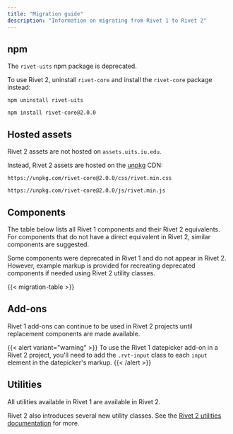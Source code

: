 ```yaml
---
title: "Migration guide"
description: "Information on migrating from Rivet 1 to Rivet 2"
---
```

## npm

The `rivet-uits` npm package is deprecated.

To use Rivet 2, uninstall `rivet-core` and install the `rivet-core` package instead:

```
npm uninstall rivet-uits
```

```
npm install rivet-core@2.0.0
```

## Hosted assets

Rivet 2 assets are not hosted on `assets.uits.iu.edu`.

Instead, Rivet 2 assets are hosted on the [unpkg](https://unpkg.com/) CDN:

```
https://unpkg.com/rivet-core@2.0.0/css/rivet.min.css
```
```
https://unpkg.com/rivet-core@2.0.0/js/rivet.min.js
```

## Components

The table below lists all Rivet 1 components and their Rivet 2 equivalents. For components that do not have a direct equivalent in Rivet 2, similar components are suggested.

Some components were deprecated in Rivet 1 and do not appear in Rivet 2. However, example markup is provided for recreating deprecated components if needed using Rivet 2 utility classes.

{{< migration-table >}}

## Add-ons

Rivet 1 add-ons can continue to be used in Rivet 2 projects until replacement components are made available.

{{< alert variant="warning" >}}
To use the Rivet 1 datepicker add-on in a Rivet 2 project, you'll need to add the `.rvt-input` class to each `input` element in the datepicker's markup.
{{< /alert >}}

## Utilities

All utilities available in Rivet 1 are available in Rivet 2.

Rivet 2 also introduces several new utility classes. See the [Rivet 2 utilities documentation](https://v2.rivet.iu.edu/docs/utilities/) for more.
